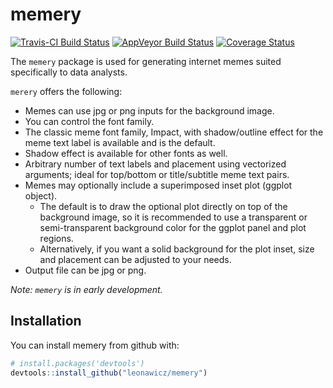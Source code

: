 
<!-- README.md is generated from README.Rmd. Please edit that file -->
memery
======

[![Travis-CI Build Status](https://travis-ci.org/leonawicz/memery.svg?branch=master)](https://travis-ci.org/leonawicz/memery) [![AppVeyor Build Status](https://ci.appveyor.com/api/projects/status/github/leonawicz/memery?branch=master&svg=true)](https://ci.appveyor.com/project/leonawicz/memery) [![Coverage Status](https://img.shields.io/codecov/c/github/leonawicz/memery/master.svg)](https://codecov.io/github/leonawicz/memery?branch=master)

The `memery` package is used for generating internet memes suited specifically to data analysts.

`merery` offers the following:

-   Memes can use jpg or png inputs for the background image.
-   You can control the font family.
-   The classic meme font family, Impact, with shadow/outline effect for the meme text label is available and is the default.
-   Shadow effect is available for other fonts as well.
-   Arbitrary number of text labels and placement using vectorized arguments; ideal for top/bottom or title/subtitle meme text pairs.
-   Memes may optionally include a superimposed inset plot (ggplot object).
    -   The default is to draw the optional plot directly on top of the background image, so it is recommended to use a transparent or semi-transparent background color for the ggplot panel and plot regions.
    -   Alternatively, if you want a solid background for the plot inset, size and placement can be adjusted to your needs.
-   Output file can be jpg or png.

*Note: `memery` is in early development.*

Installation
------------

You can install memery from github with:

``` r
# install.packages('devtools')
devtools::install_github("leonawicz/memery")
```
